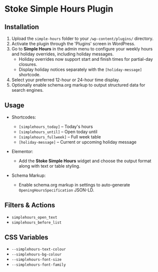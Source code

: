 # Stoke Simple Hours Plugin

## Installation

1. Upload the `simple-hours` folder to your `/wp-content/plugins/` directory.
2. Activate the plugin through the 'Plugins' screen in WordPress.
3. Go to **Simple Hours** in the admin menu to configure your weekly hours and holiday overrides, including holiday messages.
   - Holiday overrides now support start and finish times for partial-day closures.
   - Display holiday notices separately with the `[holiday-message]` shortcode.
4. Select your preferred 12-hour or 24-hour time display.
5. Optionally enable schema.org markup to output structured data for search engines.

## Usage

- Shortcodes:
  - `[simplehours_today]` – Today's hours
  - `[simplehours_until]` – Open today until
  - `[simplehours_fullweek]` – Full week table
  - `[holiday-message]` – Current or upcoming holiday message

- Elementor:
  - Add the **Stoke Simple Hours** widget and choose the output format along with text or table styling.

- Schema Markup:
  - Enable schema.org markup in settings to auto-generate `OpeningHoursSpecification` JSON-LD.


## Filters & Actions

- `simplehours_open_text`
- `simplehours_before_list`

## CSS Variables

- `--simplehours-text-colour`
- `--simplehours-bg-colour`
- `--simplehours-font-size`
- `--simplehours-font-family`
